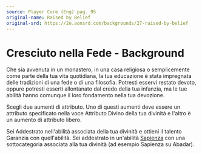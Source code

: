 ```yaml
---
source: Player Core (Eng) pag. 95
original-name: Raised by Belief
original-srd: https://2e.aonsrd.com/backgrounds/27-raised-by-belief
---
```


# Cresciuto nella Fede - Background

Che sia avvenuta in un monastero, in una casa religiosa o semplicemente come
parte della tua vita quotidiana, la tua educazione è stata impregnata delle
tradizioni di una fede o di una filosofia. Potresti esservi restato devoto,
oppure potresti esserti allontanato dal credo della tua infanzia, ma le tue
abilità hanno comunque il loro fondamento nella tua devozione.

Scegli due aumenti di attributo. Uno di questi aumenti deve essere un attributo
specificato nella voce Attributo Divino della tua divinità e l'altro è un
aumento di attributo libero.

Sei Addestrato nell'abilità associata della tua divinità e ottieni il talento
Garanzia con quell'abilità. Sei addestrato in un'abilità
[Sapienza](/abilita/sapienza) con una sottocategoria associata alla tua divinità
(ad esempio Sapienza su Abadar).
